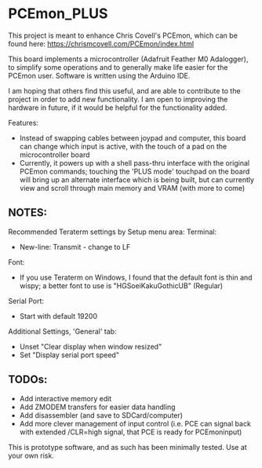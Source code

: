 # PCEmon_PLUS

This project is meant to enhance Chris Covell's PCEmon, which can be found here:
https://chrismcovell.com/PCEmon/index.html

This board implements a microcontroller (Adafruit Feather M0 Adalogger), to
simplify some operations and to generally make life easier for the PCEmon user.
Software is written using the Arduino IDE.

I am hoping that others find this useful, and are able to contribute to the
project in order to add new functionality.  I am open to improving the hardware
in future, if it would be helpful for the functionality added.

Features:
- Instead of swapping cables between joypad and computer, this board can change
which input is active, with the touch of a pad on the microcontroller board
- Currently, it powers up with a shell pass-thru interface with the original
PCEmon commands; touching the 'PLUS mode' touchpad on the board will bring up
an alternate interface which is being built, but can currently view and scroll
through main memory and VRAM (with more to come)


NOTES:
------
Recommended Teraterm settings by Setup menu area:
Terminal:
- New-line: Transmit - change to LF

Font:
- If you use Teraterm on Windows, I found that the default font is thin and wispy; a better
  font to use is "HGSoeiKakuGothicUB" (Regular)

Serial Port:
- Start with default 19200

Additional Settings, 'General' tab:
- Unset "Clear display when window resized"
- Set "Display serial port speed"

TODOs:
------
- Add interactive memory edit
- Add ZMODEM transfers for easier data handling
- Add disassembler (and save to SDCard/computer)
- Add more clever management of input control (i.e. PCE can signal back with
extended /CLR=high signal, that PCE is ready for PCEmoninput)

This is prototype software, and as such has been minimally tested.
Use at your own risk.
